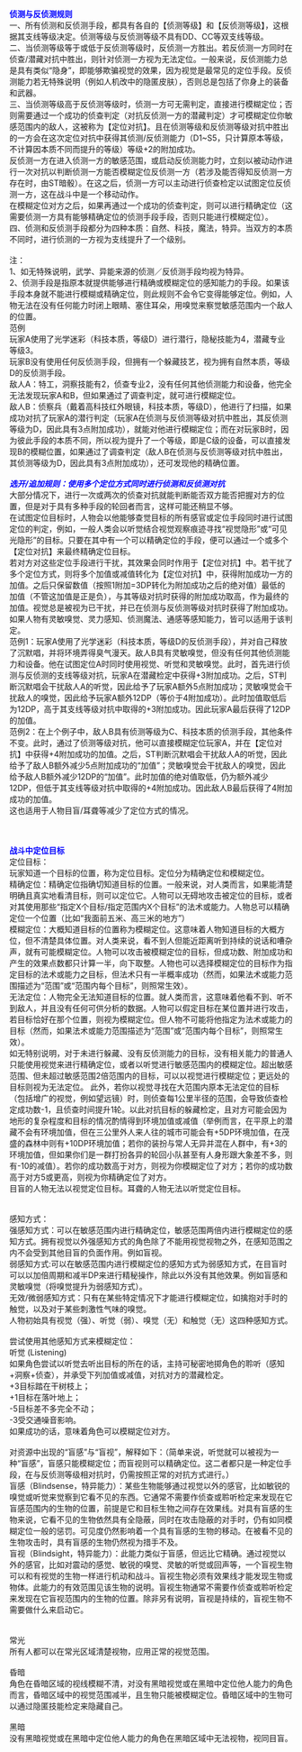 <title>侦测与反侦测规则</title>
<meta name="GENERATOR" content="WinCHM">
<meta http-equiv="Content-Type" content="text/html; charset=gb2312">
<br><strong><span style="color: blue" class="bbc_color">侦测与反侦测规则</span></strong>
<br>一、所有侦测和反侦测手段，都具有各自的【侦测等级】和【反侦测等级】，这根据其支线等级决定。侦测等级与反侦测等级不具有DD、CC等双支线等级。
<br>二、当侦测等级等于或低于反侦测等级时，反侦测一方胜出。若反侦测一方同时在侦查/潜藏对抗中胜出，则针对侦测一方视为无法定位。一般来说，反侦测能力总是具有类似“隐身”，即能够欺骗视觉的效果，因为视觉是最常见的定位手段。反侦测能力若无特殊说明（例如人机改中的隐匿皮肤），否则总是包括了你身上的装备和武器。
<br>三、当侦测等级高于反侦测等级时，侦测一方可无需判定，直接进行模糊定位；否则需要通过一个成功的侦查判定（对抗反侦测一方的潜藏判定）才可模糊定位你敏感范围内的敌人，这被称为【定位对抗】。且在侦测等级和反侦测等级对抗中胜出的一方会在这次定位对抗中获得其侦测/反侦测能力（D1~S5，只计算原本等级，不计算因本质不同而提升的等级）等级+2的附加成功。
<br>反侦测一方在进入侦测一方的敏感范围，或启动反侦测能力时，立刻以被动动作进行一次对抗以判断侦测一方能否模糊定位反侦测一方（若涉及能否得知反侦测一方存在时，由ST暗骰）。在这之后，侦测一方可以主动进行侦查检定以试图定位反侦测一方，这在战斗中是一个移动动作。
<br>在模糊定位对方之后，如果再通过一个成功的侦查判定，则可以进行精确定位（这需要侦测一方具有能够精确定位的侦测手段手段，否则只能进行模糊定位）。
<br>四、侦测和反侦测手段都分为四种本质：自然、科技，魔法，特异。当双方的本质不同时，进行侦测的一方视为支线提升了一个级别。
<br>
<br>注：
<br>1、如无特殊说明，武学、异能来源的侦测／反侦测手段均视为特异。
<br>2、侦测手段是指原本就提供能够进行精确或模糊定位的感知能力的手段。如果该手段本身就不能进行模糊或精确定位，则此规则不会令它变得能够定位。例如，人物无法在没有任何能力时闭上眼睛、塞住耳朵，用嗅觉来察觉敏感范围内一个敌人的位置。
<br>范例
<br>玩家A使用了光学迷彩（科技本质，等级D）进行潜行，隐秘技能为4，潜藏专业等级3。
<br>玩家B没有使用任何反侦测手段，但拥有一个躲藏技艺，视为拥有自然本质，等级D的反侦测手段。
<br>敌人A：特工，洞察技能有2，侦查专业2，没有任何其他侦测能力和设备，他完全无法发现玩家A和B，但如果通过了调查判定，就可进行模糊定位。
<br>敌人B：侦察兵（戴着高科技红外眼镜，科技本质，等级D），他进行了扫描，如果成功对抗了玩家A的潜行判定（玩家A在侦测与反侦测等级对抗中胜出，其反侦测等级为D，因此具有3点附加成功），就能对他进行模糊定位；而在对玩家B时，因为彼此手段的本质不同，所以视为提升了一个等级，即是C级的设备，可以直接发现B的模糊位置，如果通过了调查判定（敌人B在侦测与反侦测等级对抗中胜出，其侦测等级为D，因此具有3点附加成功），还可发现他的精确位置。
<br>
<br><strong><span style="color: blue" class="bbc_color"><I>选开/追加规则：使用多个定位方式同时进行侦测和反侦测对抗</I></span></strong>
<br>大部分情况下，进行一次或两次的侦查对抗就能判断能否双方能否把握对方的位置，但是对于具有多种手段的轮回者而言，这样可能还稍显不够。
<br>在试图定位目标时，人物会以他能够查觉目标的所有感官或定位手段同时进行试图定位的判定，例如，一般人类会以听觉结合视觉观察痕迹寻找“视觉隐形”或“可见光隐形”的目标。只要在其中有一个可以精确定位的手段，便可以通过一个或多个【定位对抗】来最终精确定位目标。
<br>若对方对这些定位手段进行干扰，其效果会同时作用于【定位对抗】中。若干扰了多个定位方式，则将多个加值或减值转化为【定位对抗】中，获得附加成功一方的加值。之后只保留数值（按照1附加=3DP转化为附加成功之后的绝对值）最低的加值（不管这加值是正是负），与其等级对抗时获得的附加成功取高，作为最终的加值。视觉总是被视为已干扰，并已在侦测与反侦测等级对抗时获得了附加成功。如果人物有灵敏嗅觉、灵力感知、侦测魔法、通感等感知能力，皆可以适用于该判定。
<br>范例1：玩家A使用了光学迷彩（科技本质，等级D的反侦测手段），并对自己释放了沉默唱，并将环境弄得臭气漫天。敌人B具有灵敏嗅觉，但没有任何其他侦测能力和设备。他在试图定位A时同时使用视觉、听觉和灵敏嗅觉。此时，首先进行侦测与反侦测的支线等级对抗，玩家A在潜藏检定中获得+3附加成功。之后，ST判断沉默唱会干扰敌人A的听觉，因此给予了玩家A额外5点附加成功；灵敏嗅觉会干扰敌人的嗅觉，因此给予玩家A额外12DP（等价于4附加成功）。此时加值取低后为12DP，高于其支线等级对抗中取得的+3附加成功。因此玩家A最后获得了12DP的加值。
<br>范例2：在上个例子中，敌人B具有侦测等级为C、科技本质的侦测手段，其他条件不变。此时，通过了侦测等级对抗，他可以直接模糊定位玩家A，并在【定位对抗】中获得+4附加成功的加值。之后，ST判断沉默唱会干扰敌人A的听觉，因此给予了敌人B额外减少5点附加成功的“加值”；灵敏嗅觉会干扰敌人的嗅觉，因此给予敌人B额外减少12DP的“加值”。此时加值的绝对值取低，仍为额外减少12DP，但低于其支线等级对抗中取得的+4附加成功。因此敌人B最后获得了4附加成功的加值。
<br>这也适用于人物目盲/耳聋等减少了定位方式的情况。
<br>
<br>
<br>
<br><strong><span style="color: blue" class="bbc_color">战斗中定位目标</span></strong>
<br>定位目标：
<br>玩家知道一个目标的位置，称为定位目标。定位分为精确定位和模糊定位。
<br>精确定位：精确定位指确切知道目标的位置。一般来说，对人类而言，如果能清楚明确且真实地看清目标，则可以定位它。人物可以无碍地攻击被定位的目标，或者对其使用那些“指定X个目标/指定范围内X个目标”的法术或能力。人物总可以精确定位一个位置（比如“我面前五米、高三米的地方”）
<br>模糊定位：大概知道目标的位置称为模糊定位。这意味着人物知道目标的大概方位，但不清楚具体位置。对人类来说，看不到人但能近距离听到持续的说话和嘈杂声，就有可能模糊定位。人物可以攻击被模糊定位的目标，但成功数、附加成功和产生的效果点数都只计算一半，向下取整。人物也可以选择模糊定位的目标作为指定目标的法术或能力之目标，但法术只有一半概率成功（然而，如果法术或能力范围描述为“范围”或“范围内每个目标”，则照常生效）。
<br>无法定位：人物完全无法知道目标的位置。就人类而言，这意味着他看不到、听不到敌人，并且没有任何可供分析的数据。人物可以假定目标在某位置并进行攻击，若目标恰好在那个位置，则视为模糊定位。但人物不可能将他指定为法术或能力的目标（然而，如果法术或能力范围描述为“范围”或“范围内每个目标”，则照常生效）。
<br>如无特别说明，对于未进行躲藏、没有反侦测能力的目标，没有相关能力的普通人只能使用视觉来进行精确定位，或者以听觉进行敏感范围内的模糊定位。超出敏感范围、但未超过敏感范围2倍范围内的目标，可以以视觉进行模糊定位；更远处的目标则视为无法定位。
此外，若你以视觉寻找在大范围内原本无法定位的目标（包括增广的视觉，例如望远镜）时，则侦查每1公里半径的范围，会导致侦查检定成功数-1，且侦查时间提升1轮。以此对抗目标的躲藏检定，且对方可能会因为地形的复杂程度和目标的情况酌情得到环境加值或减值（举例而言，在平原上的潜藏不会有环境加值，但在三公里外人来人往的城市可能会有+5DP环境加值，在茂盛的森林中则有+10DP环境加值；若你的装扮与常人无异并混在人群中，有+3的环境加值，但如果你们是一群打扮各异的轮回小队甚至有人身形跟大象差不多，则有-10的减值）。若你的成功数高于对方，则视为你模糊定位了对方；若你的成功数高于对方5或更高，则视为你精确定位了对方。
<br>目盲的人物无法以视觉定位目标。耳聋的人物无法以听觉定位目标。
<br>
<br>
<br>感知方式：
<br>强感知方式：可以在敏感范围内进行精确定位，敏感范围两倍内进行模糊定位的感知方式。拥有视觉以外强感知方式的角色除了不能用视觉视物之外，在感知范围之内不会受到其他目盲的负面作用。例如盲视。
<br>弱感知方式:可以在敏感范围内进行模糊定位的感知方式为弱感知方式，在目盲时可以以加倍周期和减半DP来进行精秘操作，除此以外没有其他效果。例如盲感和灵敏嗅觉（将嗅觉提升为弱感知方式）。
<br>无效/微弱感知方式：只有在某些特定情况下才能进行模糊定位，如擒抱对手时的触觉，以及对于某些刺激性气味的嗅觉。
<br>人物初始具有视觉（强）、听觉（弱）、嗅觉（无）和触觉（无）这四种感知方式。
<br>
<br>尝试使用其他感知方式来模糊定位：
<br>听觉 (Listening)  
<br>如果角色尝试以听觉去听出目标的所在的话，主持可秘密地掷角色的聆听（感知+洞察+侦查），并承受下列加值或减值，对抗对方的潜藏检定。
<br>+3目标踏在干树枝上；
<br>+1目标在落叶地上；
<br>-5目标差不多完全不动；
<br>-3受交通噪音影响。
<br>如果成功的话，意味着角色可以模糊定位对方。
<br>
<br>对资源中出现的“盲感”与“盲视”，解释如下：（简单来说，听觉就可以被视为一种“盲感”，盲感只能模糊定位；而盲视则可以精确定位。这二者都只是一种定位手段，在与反侦测等级相对抗时，仍需按照正常的对抗方式进行。）
<br>盲感（Blindsense，特异能力）：某些生物能够通过视觉以外的感官，比如敏锐的嗅觉或听觉来觉察到它看不见的东西。它通常不需要作侦查或聆听检定来发现在它盲感范围内的生物的位置，前提是它和目标生物之间存在效果线。对具有盲感的生物来说，它看不见的生物依然具有全隐蔽，同时在攻击隐蔽的对手时，仍有如同模糊定位一般的惩罚。可见度仍然影响着一个具有盲感的生物的移动。在被看不见的生物攻击时，具有盲感的生物仍然视为措手不及。
<br>盲视（Blindsight，特异能力）：此能力类似于盲感，但远比它精确。通过视觉以外的感官，比如对震动的感觉、敏锐的嗅觉、灵敏的听觉或回声等，一个盲视生物可以和有视觉的生物一样进行机动和战斗。盲视生物必须有效果线才能发现生物或物体。此能力的有效范围见该生物的说明。盲视生物通常不需要作侦查或聆听检定来发现在它盲视范围内的生物的位置。除非另有说明，盲视是持续的，盲视生物不需要做什么来启动它。<br>
<br>
<br>常光
<br>所有人都可以在常光区域清楚视物，应用正常的视觉范围。
<br>
<br>昏暗
<br>角色在昏暗区域的视线模糊不清，对没有黑暗视觉或在黑暗中定位他人能力的角色而言，昏暗区域中的视觉范围减半，且生物只能被模糊定位。昏暗区域中的生物可以通过隐匿技能检定来隐藏自己。
<br>
<br>黑暗
<br>没有黑暗视觉或在黑暗中定位他人能力的角色在黑暗区域中无法视物，视同目盲。
<br>
<br>